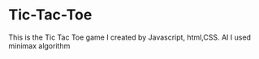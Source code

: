 # Tic-Tac-Toe
This is the Tic Tac Toe game I created by Javascript, html,CSS. 
AI I used minimax algorithm
